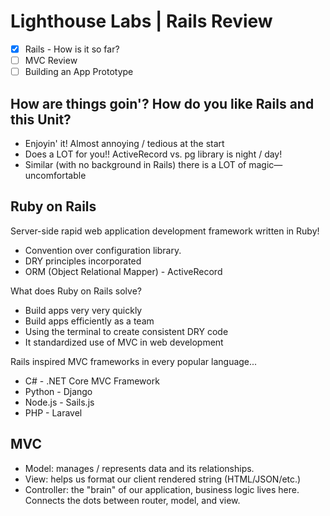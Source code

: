 # Lighthouse Labs | Rails Review

* [X] Rails - How is it so far?
* [ ] MVC Review
* [ ] Building an App Prototype

## How are things goin'? How do you like Rails and this Unit?

* Enjoyin' it! Almost annoying / tedious at the start
* Does a LOT for you!! ActiveRecord vs. pg library is night / day!
* Similar (with no background in Rails) there is a LOT of magic—uncomfortable

## Ruby on Rails

Server-side rapid web application development framework written in Ruby!

* Convention over configuration library.
* DRY principles incorporated
* ORM (Object Relational Mapper) - ActiveRecord

What does Ruby on Rails solve?

* Build apps very very quickly
* Build apps efficiently as a team
* Using the terminal to create consistent DRY code
* It standardized use of MVC in web development

Rails inspired MVC frameworks in every popular language...

* C# - .NET Core MVC Framework
* Python - Django
* Node.js - Sails.js
* PHP - Laravel

## MVC

* Model: manages / represents data and its relationships.
* View: helps us format our client rendered string (HTML/JSON/etc.)
* Controller: the "brain" of our application, business logic lives here. Connects the dots between router, model, and view.
